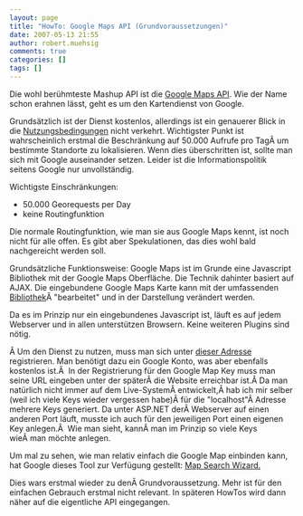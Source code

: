 ```yaml
---
layout: page
title: "HowTo: Google Maps API (Grundvoraussetzungen)"
date: 2007-05-13 21:55
author: robert.muehsig
comments: true
categories: []
tags: []
---
```

Die wohl berühmteste Mashup API ist die <a target="_blank" href="http://www.google.com/apis/maps/" title="Google Maps API">Google Maps API</a>. Wie der Name schon erahnen lässt, geht es um den Kartendienst von Google.

Grundsätzlich ist der Dienst kostenlos, allerdings ist ein genauerer Blick in die <a href="http://www.google.com/apis/maps/terms.html" title="Google Maps Terms">Nutzungsbedingungen</a> nicht verkehrt. Wichtigster Punkt ist wahrscheinlich erstmal die Beschränkung auf 50.000 Aufrufe pro TagÂ um bestimmte Standorte zu lokalisieren.
Wenn dies überschritten ist, sollte man sich mit Google auseinander setzen. Leider ist die Informationspolitik seitens Google nur unvollständig.

Wichtigste Einschränkungen:
- 50.000 Georequests per Day
- keine Routingfunktion

Die normale Routingfunktion, wie man sie aus Google Maps kennt, ist noch nicht für alle offen. Es gibt aber Spekulationen, das dies wohl bald nachgereicht werden soll.

Grundsätzliche Funktionsweise:
Google Maps ist im Grunde eine Javascript Bibliothek mit der Google Maps Oberfläche. Die Technik dahinter basiert auf AJAX. Die eingebundene Google Maps Karte kann mit der umfassenden <a href="http://www.google.com/apis/maps/documentation/#API_Overview" title="API Overview">Bibliothek</a>Â "bearbeitet" und in der Darstellung verändert werden.

Da es im Prinzip nur ein eingebundenes Javascript ist, läuft es auf jedem Webserver und in allen unterstützen Browsern. Keine weiteren Plugins sind nötig.

Â Um den Dienst zu nutzen, muss man sich unter <a href="http://www.google.com/apis/maps/signup.html" title="Signup for Google Maps">dieser Adresse </a>registrieren. Man benötigt dazu ein Google Konto, was aber ebenfalls kostenlos ist.Â 
In der Registrierung für den Google Map Key muss man seine URL eingeben unter der späterÂ die Website erreichbar ist.Â Da man natürlich nicht immer auf dem Live-SystemÂ entwickelt,Â hab ich mir selber (weil ich viele Keys wieder vergessen habe)Â für die "localhost"Â Adresse mehrere Keys generiert. Da unter ASP.NET derÂ Webserver auf einen anderen Port läuft, musste ich auch für den jeweiligen Port einen eigenen Key anlegen.Â 
Wie man sieht, kannÂ man im Prinzip so viele Keys wieÂ man möchte anlegen.

Um mal zu sehen, wie man relativ einfach die Google Map einbinden kann, hat Google dieses Tool zur Verfügung gestellt: <a href="http://www.google.com/uds/solutions/wizards/mapsearch.html" title="Map Search Wizard">Map Search Wizard.</a>

Dies wars erstmal wieder zu denÂ Grundvoraussetzung. Mehr ist für den einfachen Gebrauch erstmal nicht relevant. In späteren HowTos wird dann näher auf die eigentliche API eingegangen.
